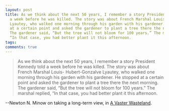 ```yaml
---
layout: post
title: As we think about the next 50 years, I remember a story President Kennedy told
  a week before he was killed. The story was about French Marshal Louis-Hubert-Gonzalve
  Lyautey, who walked one morning through his garden with his gardener. He stopped
  at a certain point and asked the gardener to plant a tree there the next morning.
  The gardener said, “But the tree will not bloom for 100 years.” The marshal replied,
  “In that case, you had better plant it this afternoon.
tags: 
comments: true
---
```

> As we think about the next 50 years, I remember a story President Kennedy
told a week before he was killed. The story was about French Marshal Louis-
Hubert-Gonzalve Lyautey, who walked one morning through his garden with his
gardener. He stopped at a certain point and asked the gardener to plant a tree
there the next morning. The gardener said, “But the tree will not bloom for
100 years.” The marshal replied, “In that case, you had better plant it this
afternoon.

--Newton N. Minow on taking a long-term view, in [A Vaster Wasteland](http://www.theatlantic.com/magazine/archive/2011/04/a-vaster-wasteland/8418/2/). 

